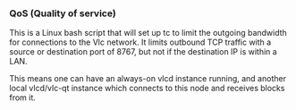 ### QoS (Quality of service) ###

This is a Linux bash script that will set up tc to limit the outgoing bandwidth for connections to the Vlc network. It limits outbound TCP traffic with a source or destination port of 8767, but not if the destination IP is within a LAN.

This means one can have an always-on vlcd instance running, and another local vlcd/vlc-qt instance which connects to this node and receives blocks from it.
